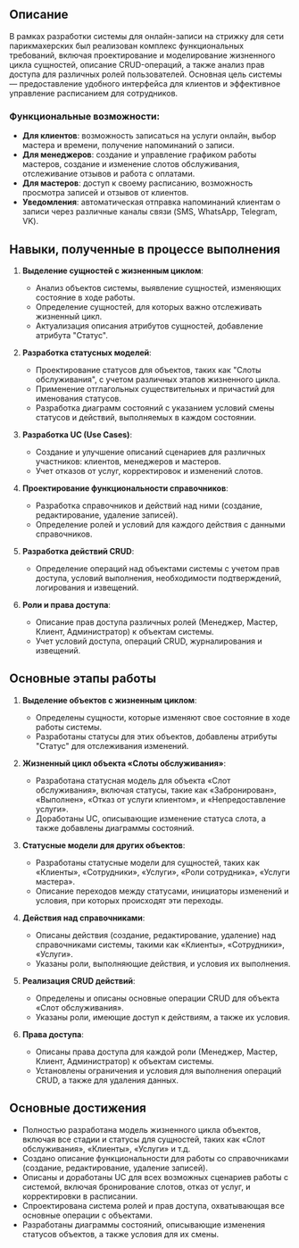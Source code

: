 ## Описание

В рамках разработки системы для онлайн-записи на стрижку для сети парикмахерских был реализован комплекс функциональных требований, включая проектирование и моделирование жизненного цикла сущностей, описание CRUD-операций, а также анализ прав доступа для различных ролей пользователей. Основная цель системы — предоставление удобного интерфейса для клиентов и эффективное управление расписанием для сотрудников.

### Функциональные возможности:
- **Для клиентов**: возможность записаться на услуги онлайн, выбор мастера и времени, получение напоминаний о записи.
- **Для менеджеров**: создание и управление графиком работы мастеров, создание и изменение слотов обслуживания, отслеживание отзывов и работа с оплатами.
- **Для мастеров**: доступ к своему расписанию, возможность просмотра записей и отзывов от клиентов.
- **Уведомления**: автоматическая отправка напоминаний клиентам о записи через различные каналы связи (SMS, WhatsApp, Telegram, VK).

## Навыки, полученные в процессе выполнения

1. **Выделение сущностей с жизненным циклом**:
   - Анализ объектов системы, выявление сущностей, изменяющих состояние в ходе работы.
   - Определение сущностей, для которых важно отслеживать жизненный цикл.
   - Актуализация описания атрибутов сущностей, добавление атрибута "Статус".

2. **Разработка статусных моделей**:
   - Проектирование статусов для объектов, таких как "Слоты обслуживания", с учетом различных этапов жизненного цикла.
   - Применение отглагольных существительных и причастий для именования статусов.
   - Разработка диаграмм состояний с указанием условий смены статусов и действий, выполняемых в каждом состоянии.

3. **Разработка UC (Use Cases)**:
   - Создание и улучшение описаний сценариев для различных участников: клиентов, менеджеров и мастеров.
   - Учет отказов от услуг, корректировок и изменений слотов.
   
4. **Проектирование функциональности справочников**:
   - Разработка справочников и действий над ними (создание, редактирование, удаление записей).
   - Определение ролей и условий для каждого действия с данными справочников.

5. **Разработка действий CRUD**:
   - Определение операций над объектами системы с учетом прав доступа, условий выполнения, необходимости подтверждений, логирования и извещений.
   
6. **Роли и права доступа**:
   - Описание прав доступа различных ролей (Менеджер, Мастер, Клиент, Администратор) к объектам системы.
   - Учет условий доступа, операций CRUD, журналирования и извещений.

## Основные этапы работы

1. **Выделение объектов с жизненным циклом**:
   - Определены сущности, которые изменяют свое состояние в ходе работы системы.
   - Разработаны статусы для этих объектов, добавлены атрибуты "Статус" для отслеживания изменений.

2. **Жизненный цикл объекта «Слоты обслуживания»**:
   - Разработана статусная модель для объекта «Слот обслуживания», включая статусы, такие как «Забронирован», «Выполнен», «Отказ от услуги клиентом», и «Непредоставление услуги».
   - Доработаны UC, описывающие изменение статуса слота, а также добавлены диаграммы состояний.

3. **Статусные модели для других объектов**:
   - Разработаны статусные модели для сущностей, таких как «Клиенты», «Сотрудники», «Услуги», «Роли сотрудника», «Услуги мастера».
   - Описание переходов между статусами, инициаторы изменений и условия, при которых происходят эти переходы.

4. **Действия над справочниками**:
   - Описаны действия (создание, редактирование, удаление) над справочниками системы, такими как «Клиенты», «Сотрудники», «Услуги».
   - Указаны роли, выполняющие действия, и условия их выполнения.

5. **Реализация CRUD действий**:
   - Определены и описаны основные операции CRUD для объекта «Слот обслуживания».
   - Указаны роли, имеющие доступ к действиям, а также их условия.

6. **Права доступа**:
   - Описаны права доступа для каждой роли (Менеджер, Мастер, Клиент, Администратор) к объектам системы.
   - Установлены ограничения и условия для выполнения операций CRUD, а также для удаления данных.

## Основные достижения

- Полностью разработана модель жизненного цикла объектов, включая все стадии и статусы для сущностей, таких как «Слот обслуживания», «Клиенты», «Услуги» и т.д.
- Создано описание функциональности для работы со справочниками (создание, редактирование, удаление записей).
- Описаны и доработаны UC для всех возможных сценариев работы с системой, включая бронирование слотов, отказ от услуг, и корректировки в расписании.
- Спроектирована система ролей и прав доступа, охватывающая все основные операции с объектами.
- Разработаны диаграммы состояний, описывающие изменения статусов объектов, а также условия для их смены.
